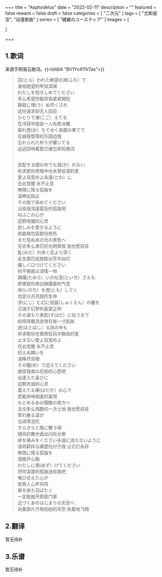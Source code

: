 +++
title = "Asphodelus"
date = "2022-02-11"
description = ""
featured = false
reward = false
draft = false
categories = [
  "二次元"
]
tags = [
 "尤斯缇亚",
 "动漫歌曲"
]
series = [
 "穢翼のユースティア"
]
images = [

]

+++



<!--more-->

## 1.歌词

来源于网易云歌词。{{<bilibili "BV1Yv411V7as">}}

> 囚(とら）われた絶望の淵(ふち）で<br>
> 身陷绝望的牢狱深渊<br>
> わたしを抱きしめてください<br>
> 多么希望你能将我紧紧拥抱<br>
> 静寂に埋(う）め尽くされ<br>
> 这份渴求却无人回应<br>
> ひとりで凍(こご）えてる<br>
> 在冷寂中独自一人宛若冰雕<br>
> 崩れ墮(お）ちてゆく楽園の果てで<br>
> 在崩毁堕落的乐园边境<br>
> 忘れられた祈りが響いてる<br>
> 远远回响着那已被忘却的祷词<br><br>
>
> 支配する闇の中でも涸(か）れない<br>
> 祈求那份黑暗中也未曾枯涸的爱<br>
> 愛よ目覚めよ永遠(とわ）に<br>
> 在此觉醒 永不止息<br>
> 無限に降る孤独を<br>
> 请伸出指尖<br>
> その指で染めてください<br>
> 沾染我深邃莫及的孤独吧<br>
> 叫ぶこの心が<br>
> 这颗喧骚的心灵<br>
> 悲しみを愛せるように<br>
> 若能够包容那份悲伤<br>
> まだ見ぬあの光の景色へ<br>
> 无论多么渺茫的光明景致 我也愿前往<br>
> 亂(みだ）れ咲く花より深く<br>
> 此生既已绽放胜似芳华灿烂<br>
> 優しく口づけてください<br>
> 何不赐我以深情一吻<br>
> 躊躇(ためら）いの吐息(といき）さえも<br>
> 即便是你唇边踌躇着的气息<br>
> 命(いのち）を燈(とも）してく<br>
> 也足以点亮我的生命<br>
> 滲(にじ）む幻に祝宴(しゅくえん）の鍾を<br>
> 沉溺于幻梦的喜宴之钟<br>
> その温もり素肌(すはだ）に伝うまで<br>
> 如阵阵暖流游曳在每一寸肌肤<br>
> 迸(ほとばし）る岚の中も<br>
> 祈求那份在骤雨狂风中飘摇的爱<br>
> 止まない愛よ目覚めよ<br>
> 在此觉醒 永不止息<br>
> 抗えぬ願いを<br>
> 请睁开双眼<br>
> その瞳(め）で迎えてください<br>
> 接受我难以抗拒的心愿吧<br>
> 出逢えた喜びに<br>
> 这颗赤诚的心灵<br>
> 震えてる裸(はだか）の心で<br>
> 若能体味相逢的喜悦<br>
> もとめるあの殘酷の彼方へ<br>
> 无论多么残酷的一方土地 我也愿前往<br>
> 零れ散る涙が<br>
> 当凋零泪花<br>
> きらきらと風に舞う頃<br>
> 随风的舞步画出闪烁光晕<br>
> 絆を痛みをください永遠に消えないように<br>
> 请将羁绊与痛楚托付于我 让它们永存<br>
> 無限に降る孤独を<br>
> 请敞开心胸<br>
> わたしに預(あず）けてください<br>
> 将你深邃的孤独送给我吧<br>
> 喚び合えた心が<br>
> 若两人心声共鸣<br>
> 扉を放ち羽ばたく<br>
> 一定能敲开那扇门扉<br>
> 近づくあのはじまりの天空へ<br>
> 向着那片万物初始的天空 执着地飞翔<br>

## 2.翻译

暂无待补

## 3.乐谱

暂无待补